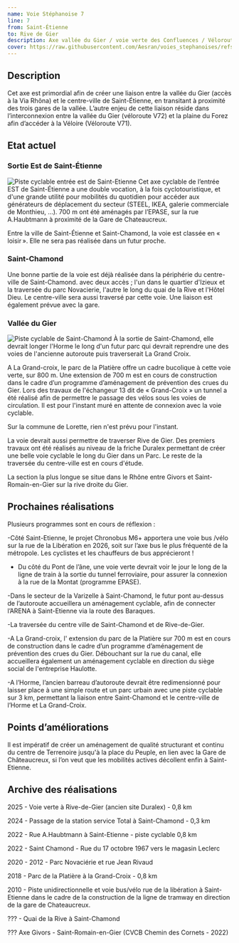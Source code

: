 ```yaml
---
name: Voie Stéphanoise 7
line: 7
from: Saint-Étienne
to: Rive de Gier
description: Axe vallée du Gier / voie verte des Confluences / Véloroute 72
cover: https://raw.githubusercontent.com/Aesran/voies_stephanoises/refs/heads/main/assets/L7-voie-verte-vallee-du-Gier.png
---
```


## Description
Cet axe est primordial afin de créer une liaison entre la vallée du Gier (accès à la Via Rhôna) et le centre-ville de Saint-Étienne, en transitant à proximité des trois gares de la vallée. L’autre enjeu de cette liaison réside dans l’interconnexion entre la vallée du Gier (véloroute V72) et la plaine du Forez afin d’accéder à la Véloire (Véloroute V71).

## Etat actuel
### Sortie Est de Saint-Étienne
![Piste cyclable entrée est de Saint-Etienne](https://raw.githubusercontent.com/Aesran/voies_stephanoises/refs/heads/main/assets/L7-axe-cyclable-entree-Est-de-Saint-Etienne.png)
Cet axe cyclable de l’entrée EST de Saint-Étienne a une double vocation, à la fois cyclotouristique, et d'une grande utilité pour  mobilités du quotidien pour accéder aux générateurs de déplacement du secteur (STEEL, IKEA, galerie commerciale de Monthieu, …). 
700 m ont été aménagés par l’EPASE, sur la rue A.Haubtmann à proximité de la Gare de Chateaucreux. 

Entre la ville de Saint-Étienne et Saint-Chamond, la voie est classée en « loisir ». Elle ne sera pas réalisée dans un futur proche.

### Saint-Chamond
Une bonne partie de la voie est déjà réalisée dans la périphérie du centre-ville de Saint-Chamond. avec deux accès ; l'un dans le quartier d'Izieux et la traversée du parc Novacierie, l'autre le long du quai de la Rive et l'Hôtel Dieu. Le centre-ville sera aussi traversé par cette voie. Une liaison est également prévue avec la gare.


### Vallée du Gier
![Piste cyclable de Saint-Chamond](https://raw.githubusercontent.com/Aesran/voies_stephanoises/refs/heads/main/assets/L7-Piste-cyclable-vallee-du-Gier.jpg)
À la sortie de Saint-Chamond, elle devrait longer l'Horme le long d'un futur parc qui devrait reprendre une des voies de l'ancienne autoroute puis traverserait La Grand Croix.

A La Grand-croix, le parc de la Platière offre un cadre bucolique à cette voie verte, sur 800 m. Une extension de 700 m est en cours de construction dans le cadre d’un programme d’aménagement de prévention des crues du Gier. Lors des travaux de l'échangeur 13 dit de « Grand-Croix » un tunnel a été réalisé afin de permettre le passage des vélos sous les voies de circulation. Il est pour l'instant muré en attente de connexion avec la voie cyclable. 

Sur la commune de Lorette, rien n'est prévu pour l'instant. 

La voie devrait aussi permettre de traverser Rive de Gier. Des premiers travaux ont été réalisés au niveau de la friche Duralex permettant de créer une belle voie cyclable le long du Gier dans un Parc. Le reste de la traversée du centre-ville est en cours d'étude.

La section la plus longue se situe dans le Rhône entre Givors et Saint-Romain-en-Gier sur la rive droite du Gier.

## Prochaines réalisations 
Plusieurs programmes sont en cours de réflexion : 

-Côté Saint-Etienne, le projet Chronobus M6+ apportera une voie bus /vélo sur la rue de la Libération en 2026, soit sur l’axe bus le plus fréquenté de la métropole. Les cyclistes et les chauffeurs de bus apprécieront ! 


- Du côté du Pont de l’âne, une voie verte devrait voir le jour le long de la ligne de train à la sortie du tunnel ferroviaire, pour assurer la connexion à la rue de la Montat (programme EPASE).

-Dans le secteur de la Varizelle à Saint-Chamond, le futur pont au-dessus de l’autoroute accueillera un aménagement cyclable, afin de connecter l’ARENA à Saint-Etienne via la route des Baraques. 

-La traversée du centre ville de Saint-Chamond et de Rive-de-Gier.

-A  La Grand-croix, l' extension du parc de la Platière sur 700 m est en cours de construction dans le cadre d’un programme d’aménagement de prévention des crues du Gier. Débouchant sur la rue du canal, elle accueillera également un aménagement cyclable en direction du siège social de l'entreprise Haulotte. 

-A l’Horme, l’ancien barreau d’autoroute devrait être redimensionné pour laisser place à une simple route et un parc urbain avec une piste cyclable sur 3 km, permettant la liaison entre Saint-Chamond et le centre-ville de l’Horme et La Grand-Croix. 


## Points d’améliorations

Il est impératif de créer un aménagement de qualité structurant et continu du centre de Terrenoire jusqu'à la place du Peuple, en lien avec la Gare de Châteaucreux, si l’on veut que les mobilités actives décollent enfin à Saint-Etienne. 


## Archive des réalisations

2025 - Voie verte à Rive-de-Gier (ancien site Duralex) - 0,8 km

2024 - Passage de la station service Total à Saint-Chamond - 0,3 km

2022 - Rue A.Haubtmann à Saint-Etienne - piste cyclable 0,8 km

2022 - Saint Chamond - Rue du 17 octobre 1967 vers le magasin Leclerc

2020 - 2012 - Parc Novaciérie et rue Jean Rivaud 

2018 - Parc de la Platière à la Grand-Croix - 0,8 km

2010 - Piste unidirectionnelle et voie bus/vélo rue de la libération à Saint-Etienne dans le cadre de la construction de la ligne de tramway en direction de la gare de Chateaucreux. 

??? - Quai de la Rive à Saint-Chamond 

??? Axe Givors - Saint-Romain-en-Gier  (CVCB Chemin des Cornets - 2022) 

